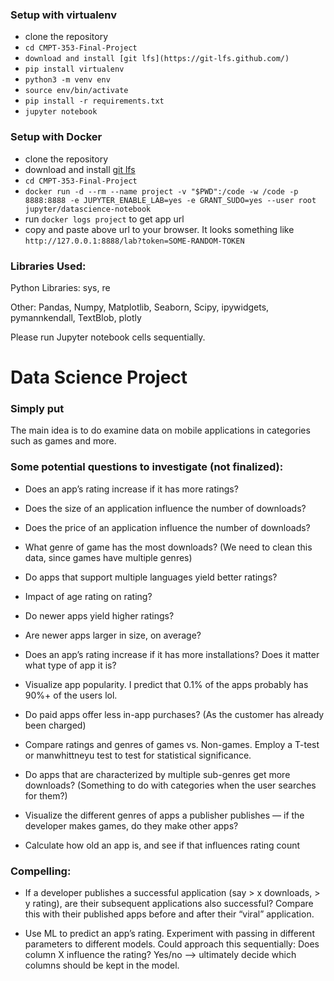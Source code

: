 ### Setup with virtualenv
- clone the repository
- `cd CMPT-353-Final-Project`
- `download and install [git lfs](https://git-lfs.github.com/)`
- `pip install virtualenv`
- `python3 -m venv env`
- `source env/bin/activate`
- `pip install -r requirements.txt`
- `jupyter notebook`

### Setup with Docker
- clone the repository
- download and install [git lfs](https://git-lfs.github.com/)
- `cd CMPT-353-Final-Project`
- `docker run -d --rm --name project -v "$PWD":/code -w /code -p 8888:8888 -e JUPYTER_ENABLE_LAB=yes -e GRANT_SUDO=yes --user root jupyter/datascience-notebook`
- run `docker logs project` to get app url 
- copy and paste above url to your browser. It looks something like `http://127.0.0.1:8888/lab?token=SOME-RANDOM-TOKEN`




### Libraries Used: 

Python Libraries: sys, re

Other: Pandas, Numpy, Matplotlib, Seaborn, Scipy, ipywidgets, pymannkendall, TextBlob, plotly

Please run Jupyter notebook cells sequentially. 

# Data Science Project

### Simply put

The main idea is to do examine data on mobile applications in categories such as games and more.

### Some potential questions to investigate (not finalized):

- Does an app’s rating increase if it has more ratings?

- Does the size of an application influence the number of downloads?

- Does the price of an application influence the number of downloads?

- What genre of game has the most downloads? (We need to clean this data, since games have multiple genres)

- Do apps that support multiple languages yield better ratings?

- Impact of age rating on rating?

- Do newer apps yield higher ratings?

- Are newer apps larger in size, on average?

- Does an app’s rating increase if it has more installations? Does it matter what type of app it is?

- Visualize app popularity. I predict that 0.1% of the apps probably has 90%+ of the users lol.

- Do paid apps offer less in-app purchases? (As the customer has already been charged)

- Compare ratings and genres of games vs. Non-games. Employ a T-test or manwhittneyu test to test for statistical significance.

- Do apps that are characterized by multiple sub-genres get more downloads? (Something to do with categories when the user searches for them?)

- Visualize the different genres of apps a publisher publishes — if the developer makes games, do they make other apps?

- Calculate how old an app is, and see if that influences rating count

### Compelling:

- If a developer publishes a successful application (say > x downloads, > y rating), are their subsequent applications also successful? Compare this with their published apps before and after their “viral” application.

- Use ML to predict an app’s rating. Experiment with passing in different parameters to different models. Could approach this sequentially: Does column X influence the rating? Yes/no —> ultimately decide which columns should be kept in the model.

